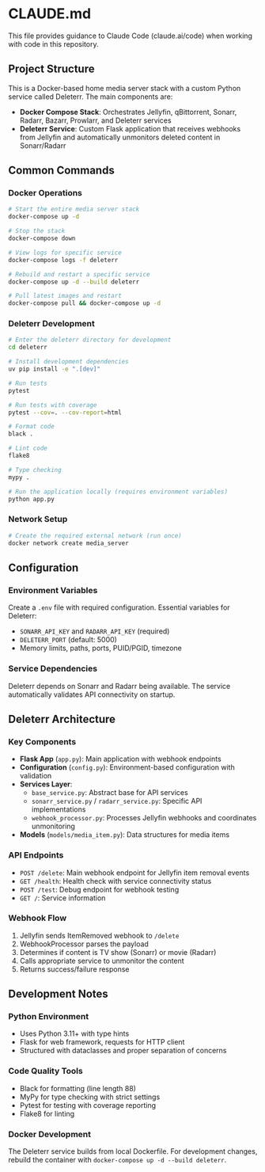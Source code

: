 # CLAUDE.md

This file provides guidance to Claude Code (claude.ai/code) when working with code in this repository.

## Project Structure

This is a Docker-based home media server stack with a custom Python service called Deleterr. The main components are:

- **Docker Compose Stack**: Orchestrates Jellyfin, qBittorrent, Sonarr, Radarr, Bazarr, Prowlarr, and Deleterr services
- **Deleterr Service**: Custom Flask application that receives webhooks from Jellyfin and automatically unmonitors deleted content in Sonarr/Radarr

## Common Commands

### Docker Operations
```bash
# Start the entire media server stack
docker-compose up -d

# Stop the stack
docker-compose down

# View logs for specific service
docker-compose logs -f deleterr

# Rebuild and restart a specific service
docker-compose up -d --build deleterr

# Pull latest images and restart
docker-compose pull && docker-compose up -d
```

### Deleterr Development
```bash
# Enter the deleterr directory for development
cd deleterr

# Install development dependencies
uv pip install -e ".[dev]"

# Run tests
pytest

# Run tests with coverage
pytest --cov=. --cov-report=html

# Format code
black .

# Lint code
flake8

# Type checking
mypy .

# Run the application locally (requires environment variables)
python app.py
```

### Network Setup
```bash
# Create the required external network (run once)
docker network create media_server
```

## Configuration

### Environment Variables
Create a `.env` file with required configuration. Essential variables for Deleterr:
- `SONARR_API_KEY` and `RADARR_API_KEY` (required)
- `DELETERR_PORT` (default: 5000)
- Memory limits, paths, ports, PUID/PGID, timezone

### Service Dependencies
Deleterr depends on Sonarr and Radarr being available. The service automatically validates API connectivity on startup.

## Deleterr Architecture

### Key Components
- **Flask App** (`app.py`): Main application with webhook endpoints
- **Configuration** (`config.py`): Environment-based configuration with validation
- **Services Layer**: 
  - `base_service.py`: Abstract base for API services
  - `sonarr_service.py` / `radarr_service.py`: Specific API implementations
  - `webhook_processor.py`: Processes Jellyfin webhooks and coordinates unmonitoring
- **Models** (`models/media_item.py`): Data structures for media items

### API Endpoints
- `POST /delete`: Main webhook endpoint for Jellyfin item removal events
- `GET /health`: Health check with service connectivity status
- `POST /test`: Debug endpoint for webhook testing
- `GET /`: Service information

### Webhook Flow
1. Jellyfin sends ItemRemoved webhook to `/delete`
2. WebhookProcessor parses the payload
3. Determines if content is TV show (Sonarr) or movie (Radarr)
4. Calls appropriate service to unmonitor the content
5. Returns success/failure response

## Development Notes

### Python Environment
- Uses Python 3.11+ with type hints
- Flask for web framework, requests for HTTP client
- Structured with dataclasses and proper separation of concerns

### Code Quality Tools
- Black for formatting (line length 88)
- MyPy for type checking with strict settings
- Pytest for testing with coverage reporting
- Flake8 for linting

### Docker Development
The Deleterr service builds from local Dockerfile. For development changes, rebuild the container with `docker-compose up -d --build deleterr`.